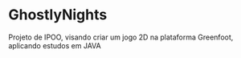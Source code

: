 # GhostlyNights
Projeto de IPOO, visando criar um jogo 2D na plataforma Greenfoot, aplicando estudos em JAVA
